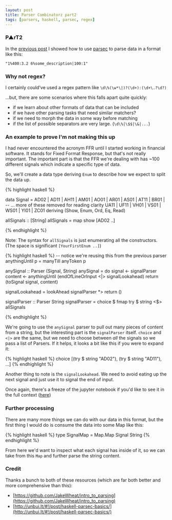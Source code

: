 ```yaml
---
layout: post
title: Parser Combinatorz part2
tags: [parsers, haskell, parsec, regex]
---
```


### P▲rT2

In the [previous post](/2016/03/26/parser-combinators) I showed how to use
[parsec](https://www.stackage.org/package/parsec) to parse data in a format like this:

`"1%400:3.2 6%some_description|100:1"`

### Why not regex?

I certainly could've used a regex pattern like `\d\%(\w*\|)?(\d+):(\d+\.?\d?)`

...but, there are some scenarios where this falls apart quite quickly:

- if we learn about other formats of data that can be included
- if we have other parsing tasks that need similar matchers?
- if we need to morph the data in some way before matching
- if the list of possible separators are very large. (`\d\%|\$$|\&|...`)

### An example to prove I'm not making this up

I had never encountered the acronym FFR until I started working in financial
software. It stands for Fixed Format Response, but that's not really important.
The important part is that the FFR we're dealing with has ~100 different signals which indicate
a specific type of data.

So, we'll create a data type deriving `Enum` to describe how we expect to split the data up.

{% highlight haskell %}

data Signal
  = AD02 | AD11 | AH11 | AM01 |
    AO01 | AR01 | AS01 | AT11 | BR01 |
    -- ... more of these removed for reading clarity
    UA11 | UF11 | VH01 | VS01 | WS01 |
    YI01 | ZC01
  deriving (Show, Enum, Ord, Eq, Read)

allSignals :: [String]
allSignals = map show [AD02 ..]

{% endhighlight %}

Note: The syntax for `allSignals` is just enumerating all the constructors. (The
space is significant  `[YourFirstEnum ..]`)

{% highlight haskell %}
-- notice we're reusing this from the previous parser
anythingUntil p = manyTill anyToken p

anySignal :: Parser (Signal, String)
anySignal = do
  signal <- signalParser
  content <- anythingUntil (endOfLineOrInput <|> signalLookahead)
  return (toSignal signal, content)

signalLookahead = lookAhead signalParser *> return ()

signalParser :: Parser String
signalParser = choice $ fmap try $ string <$> allSignals

{% endhighlight %}

We're going to use the `anySignal` parser to pull out many pieces of content
from a string, but the interesting part is the `signalParser` itself. `choice`
and `<|>` are the same, but we need to choose between _all_ the signals so we
pass a list of Parsers. If it helps, it looks a bit like this if you were to
expand it:

{% highlight haskell %}
choice [(try $ string "AD02"), (try $ string "AD11"), ...]
{% endhighlight %}

Another thing to note is the `signalLookahead`. We need to avoid eating up the
next signal and just use it to signal the end of input.

Once again, there's a freeze of the jupyter notebook if you'd like to see it in the full context ([here](/slides/ffrparse))

### Further processing

There are many more things we can do with our data in this format, but the first thing I would do is consume the data into some Map like this:

{% highlight haskell %}
type SignalMap = Map.Map Signal String
{% endhighlight %}

From here we'd want to inspect what each signal has inside of it, so we can
take from this `Map` and further parse the string content.

### Credit

Thanks a bunch to both of these resources (which are far both better and more comprehensive than this):

- [https://github.com/JakeWheat/intro_to_parsing](https://github.com/JakeWheat/intro_to_parsing)
- [http://unbui.lt/#!/post/haskell-parsec-basics/](http://unbui.lt/#!/post/haskell-parsec-basics/)
